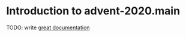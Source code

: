 # Introduction to advent-2020.main

TODO: write [great documentation](http://jacobian.org/writing/what-to-write/)
